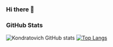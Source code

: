 ### Hi there 👋

<!--
**Kondratovich/Kondratovich** is a ✨ _special_ ✨ repository because its `README.md` (this file) appears on your GitHub profile.

Here are some ideas to get you started:

- 🔭 I’m currently working on ...
- 🌱 I’m currently learning ...
- 👯 I’m looking to collaborate on ...
- 🤔 I’m looking for help with ...
- 💬 Ask me about ...
- 📫 How to reach me: ...
- 😄 Pronouns: ...
- ⚡ Fun fact: ...
-->

### GitHub Stats
![Kondratovich GitHub stats](https://github-readme-stats.vercel.app/api?username=Kondratovich&hide=stars,issues&show_icons=true&theme=dark) 
[![Top Langs](https://github-readme-stats.vercel.app/api/top-langs/?username=Kondratovich&layout=compact&theme=dark)](https://github.com/DenisCo1100100/github-readme-stats)
